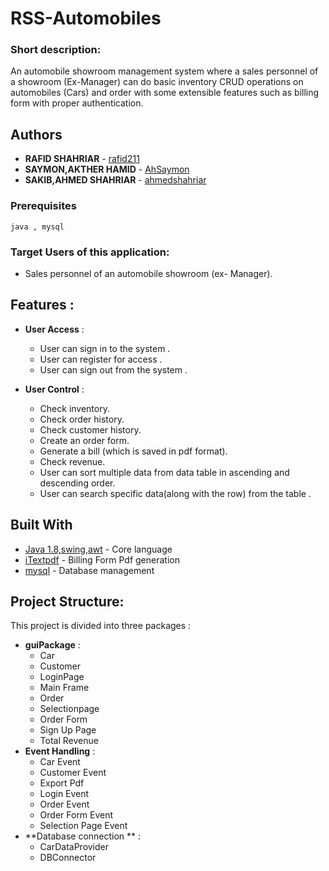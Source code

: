 # RSS-Automobiles

### Short description:

An automobile showroom management system where a sales personnel of a showroom (Ex-Manager) can do basic inventory CRUD operations on automobiles (Cars) and order with some extensible features such as billing form with proper authentication.
  
## Authors
* **RAFID SHAHRIAR**   - [rafid211](https://github.com/rafid211)
* **SAYMON,AKTHER HAMID**  - [AhSaymon](https://github.com/AhSaymon)
* **SAKIB,AHMED SHAHRIAR**  - [ahmedshahriar](https://github.com/ahmedshahriar)

### Prerequisites

```
java , mysql
```

### Target Users of this application:
  - Sales personnel of an automobile showroom (ex- Manager).

  
## Features :
* **User Access** :
  * User can sign in to the system .
  * User can register for access .
  * User can sign out from the system .

* **User Control**  :
  * Check inventory.
  * Check order history.
  * Check customer history.
  * Create an order form.
  * Generate a bill (which is saved in pdf format).
  * Check revenue.
  * User can sort multiple data from data table in ascending and     descending order.
  * User can search specific data(along with the row) from the table .

## Built With

* [Java 1.8,swing,awt](https://www.java.com/en/) - Core language
* [iTextpdf](https://itextpdf.com) - Billing Form Pdf generation
* [mysql](https://rometools.github.io/rome/) - Database management

## Project Structure:
 This project is divided into three packages :
* **guiPackage**  :
  * Car 
  * Customer 
  * LoginPage 
  * Main Frame 
  * Order
  * Selectionpage
  * Order Form
  * Sign Up Page 
  * Total Revenue 
* **Event Handling**  :
  * Car Event
  * Customer Event
  * Export Pdf
  * Login  Event 
  * Order Event
  * Order Form Event
  * Selection Page Event
* **Database connection **  :
  * CarDataProvider
  * DBConnector
